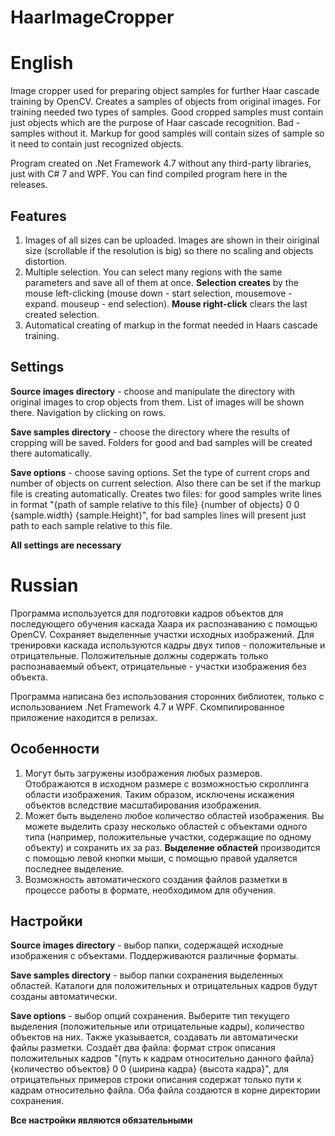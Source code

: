 # HaarImageCropper
# English
Image cropper used for preparing object samples for further Haar cascade training by OpenCV. Creates a samples of objects from original images.
For training needed two types of samples. Good cropped samples must contain just objects which are the purpose of Haar cascade recognition. Bad - samples without it. Markup for good samples will contain sizes of sample so it need to contain just recognized objects.

Program created on .Net Framework 4.7 without any third-party libraries, just with C# 7 and WPF.
You can find compiled program here in the releases.

## Features
1. Images of all sizes can be uploaded. Images are shown in their oiriginal size (scrollable if the resolution is big) so there no scaling and objects distortion.
2. Multiple selection. You can select many regions with the same parameters and save all of them at once. **Selection creates** by the mouse left-clicking (mouse down - start selection, mousemove - expand. mouseup - end selection). **Mouse right-click** clears the last created selection.
3. Automatical creating of markup in the format needed in Haars cascade training.

## Settings
**Source images directory** - choose and manipulate the directory with original images to crop objects from them. List of images will be shown there. Navigation by clicking on rows.

**Save samples directory** - choose the directory where the results of cropping will be saved. Folders for good and bad samples will be created there automatically.

**Save options** - choose saving options. Set the type of current crops and number of objects on current selection. Also there can be set if the markup file is creating automatically. Creates two files: for good samples write lines in format "{path of sample relative to this file} {number of objects} 0 0 {sample.width} {sample.Height}", for bad samples lines  will present just path to each sample relative to this file.

**All settings are necessary**

# Russian
Программа используется для подготовки кадров объектов для последующего обучения каскада Хаара их распознаванию с помощью OpenCV. Сохраняет выделенные участки исходных изображений. Для тренировки каскада используются кадры двух типов - положительные и отрицательные. Положительные должны содержать только распознаваемый объект, отрицательные - участки изображения без объекта.

Программа написана без использования сторонних библиотек, только с использованием .Net Framework 4.7 и WPF. Скомпилированное приложение находится в релизах.

## Особенности
1. Могут быть загружены изображения любых размеров. Отображаются в исходном размере с возможностью скроллинга области изображения. Таким образом, исключены искажения объектов вследствие масштабирования изображения.
2. Может быть выделено любое количество областей изображения. Вы можете выделить сразу несколько областей с объектами одного типа (например, положительные участки, содержащие по одному объекту) и сохранить их за раз. **Выделение областей** производится с помощью левой кнопки мыши, с помощью правой удаляется последнее выделение.
3. Возможность автоматического создания файлов разметки в процессе работы в формате, необходимом для обучения.

## Настройки
**Source images directory** - выбор папки, содержащей исходные изображения с объектами. Поддерживаются различные форматы.

**Save samples directory** - выбор папки сохранения выделенных областей. Каталоги для положительных и отрицательных кадров будут созданы автоматически.

**Save options** - выбор опций сохранения. Выберите тип текущего выделения (положительные или отрицательные кадры), количество объектов на них. Также указывается, создавать ли автоматически файлы разметки. Создаёт два файла: формат строк описания положительных кадров "{путь к кадрам относительно данного файла} {количество объектов} 0 0 {ширина кадра} {высота кадра}", для отрицательных примеров строки описания содержат только пути к кадрам относительно файла. Оба файла создаются в корне директории сохранения.

**Все настройки являются обязательными**
